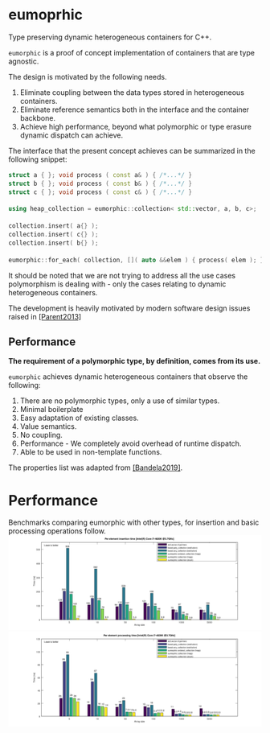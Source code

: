 # eumoprhic
Type preserving dynamic heterogeneous containers for C++.

```eumorphic``` is a proof of concept implementation of containers that are type agnostic. 

 The design is motivated by the following needs.
 1. Eliminate coupling between the data types stored in heterogeneous containers.
 2. Eliminate reference semantics both in the interface and the container backbone.
 3. Achieve high performance, beyond what polymorphic or type erasure dynamic dispatch can achieve.
 
 The interface that the present concept achieves can be summarized in the following snippet:
 ```c++
 struct a { }; void process ( const a& ) { /*...*/ }
 struct b { }; void process ( const b& ) { /*...*/ }
 struct c { }; void process ( const c& ) { /*...*/ }
 
 using heap_collection = eumorphic::collection< std::vector, a, b, c>;
 
 collection.insert( a{} );
 collection.insert( c{} );
 collection.insert( b{} );
 
 eumorphic::for_each( collection, []( auto &&elem ) { process( elem ); } );
 ```
It should be noted that we are not trying to address all the use cases polymorphism is dealing with - only the cases relating to dynamic heterogeneous containers.

The development is heavily motivated by modern software design issues raised in [[Parent2013]](https://www.youtube.com/watch?v=bIhUE5uUFOA)

## Performance

**The requirement of a polymorphic type, by definition, comes from its use.** 

``eumorphic`` achieves dynamic heterogeneous containers that observe the following:

1. There are no polymorphic types, only a use of similar types.
2. Minimal boilerplate
3. Easy adaptation of existing classes.
4. Value semantics.
5. No coupling.
6. Performance - We completely avoid overhead of runtime dispatch.
7. Able to be used in non-template functions.

The properties list was adapted from [[Bandela2019]](https://github.com/CppCon/CppCon2019/blob/master/Presentations/polymorphism__virtual/polymorphism__virtual__john_bandela__cppcon_2019.pdf).

# Performance
Benchmarks comparing eumorphic with other types, for insertion and basic processing operations follow.
![Insertion performance comparisons](doc/hetero_insertion_benchmark.png)
![Insertion performance comparisons](doc/hetero_access_benchmark.png)
